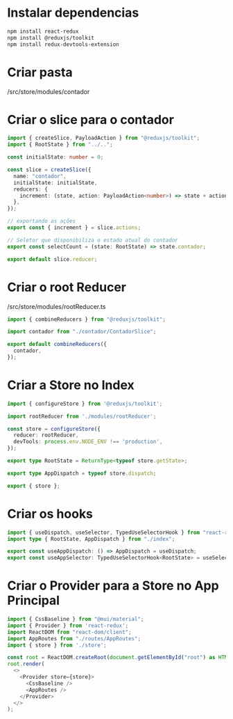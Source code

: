 # Instalar dependencias

```bash
npm install react-redux
npm install @reduxjs/toolkit
npm install redux-devtools-extension
```

# Criar pasta
/src/store/modules/contador

# Criar o slice para o contador
```typescript
import { createSlice, PayloadAction } from "@reduxjs/toolkit";
import { RootState } from "../..";

const initialState: number = 0;

const slice = createSlice({
  name: "contador",
  initialState: initialState,
  reducers: {
    increment: (state, action: PayloadAction<number>) => state + action.payload,
  },
});

// exportando as ações
export const { increment } = slice.actions;

// Seletor que disponibiliza o estado atual do contador
export const selectCount = (state: RootState) => state.contador;

export default slice.reducer;
```

# Criar o root Reducer
/src/store/modules/rootReducer.ts

```typescript
import { combineReducers } from "@reduxjs/toolkit";

import contador from "./contador/ContadorSlice";

export default combineReducers({
  contador,
});
```

# Criar a Store no Index
```typescript
import { configureStore } from '@reduxjs/toolkit';

import rootReducer from './modules/rootReducer';

const store = configureStore({
  reducer: rootReducer,
  devTools: process.env.NODE_ENV !== 'production',
});

export type RootState = ReturnType<typeof store.getState>;

export type AppDispatch = typeof store.dispatch;

export { store };
```

# Criar os hooks
```typescript
import { useDispatch, useSelector, TypedUseSelectorHook } from "react-redux";
import type { RootState, AppDispatch } from "./index";

export const useAppDispatch: () => AppDispatch = useDispatch;
export const useAppSelector: TypedUseSelectorHook<RootState> = useSelector;
```

# Criar o Provider para a Store no App Principal

```typescript
import { CssBaseline } from "@mui/material";
import { Provider } from 'react-redux';
import ReactDOM from "react-dom/client";
import AppRoutes from "./routes/AppRoutes";
import { store } from './store';

const root = ReactDOM.createRoot(document.getElementById("root") as HTMLElement);
root.render(
  <>
    <Provider store={store}>
      <CssBaseline />
      <AppRoutes />
    </Provider>
  </>
);
```